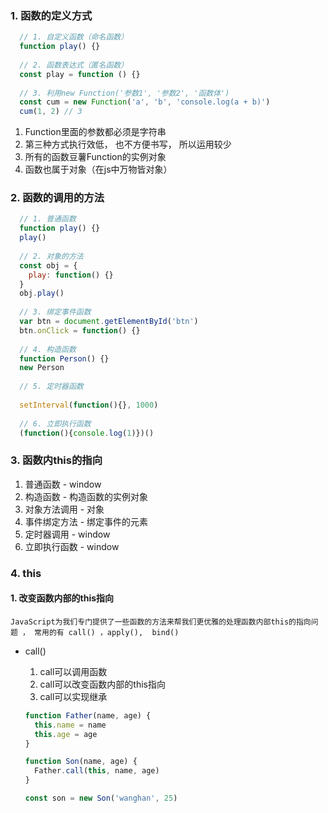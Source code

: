 ### 1. 函数的定义方式

```js
  // 1. 自定义函数（命名函数）
  function play() {}
  
  // 2. 函数表达式（匿名函数）
  const play = function () {}
  
  // 3. 利用new Function('参数1', '参数2', '函数体')
  const cum = new Function('a', 'b', 'console.log(a + b)')
  cum(1, 2) // 3
 ```
 
   1. Function里面的参数都必须是字符串
   2. 第三种方式执行效低， 也不方便书写， 所以运用较少
   3. 所有的函数豆薯Function的实例对象
   4. 函数也属于对象（在js中万物皆对象） 
             
             
### 2. 函数的调用的方法

```js
  // 1. 普通函数
  function play() {}
  play()
  
  // 2. 对象的方法
  const obj = {
    play: function() {}
  }
  obj.play()
  
  // 3. 绑定事件函数
  var btn = document.getElementById('btn')
  btn.onClick = function() {}
  
  // 4. 构造函数
  function Person() {}
  new Person
  
  // 5. 定时器函数
  
  setInterval(function(){}, 1000)
  
  // 6. 立即执行函数
  (function(){console.log(1)})()
```
              
### 3. 函数内this的指向
  
  1. 普通函数 - window
  2. 构造函数 - 构造函数的实例对象
  3. 对象方法调用 - 对象
  4. 事件绑定方法 - 绑定事件的元素
  5. 定时器调用 - window
  6. 立即执行函数 - window
  
### 4. this

  #### 1. 改变函数内部的this指向
  
    JavaScript为我们专门提供了一些函数的方法来帮我们更优雅的处理函数内部this的指向问题 ， 常用的有 call() ，apply(),  bind()
    
   + call()
    
      1. call可以调用函数
      2. call可以改变函数内部的this指向
      3. call可以实现继承
      
      ```js
      function Father(name, age) {
        this.name = name
        this.age = age
      }
      
      function Son(name, age) {
        Father.call(this, name, age)
      }
      
      const son = new Son('wanghan', 25)
      ```
              
              
              
              
              
              
              
              
              
              
              
              
              
              
              
              
              
              
              
              
              
              
              
              
              
              
              
              
              
              
              
              
              
              
              
              
              
              
              
              
              
